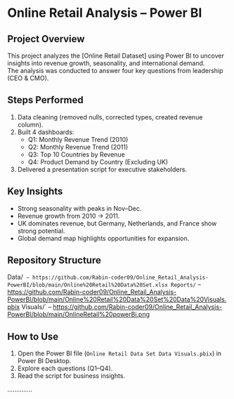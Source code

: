 # Online Retail Analysis – Power BI

## Project Overview
This project analyzes the [Online Retail Dataset] using Power BI to uncover insights into revenue growth, seasonality, and international demand.  
The analysis was conducted to answer four key questions from leadership (CEO & CMO).

## Steps Performed
1. Data cleaning (removed nulls, corrected types, created revenue column).
2. Built 4 dashboards:
   - Q1: Monthly Revenue Trend (2010)
   - Q2: Monthly Revenue Trend (2011)
   - Q3: Top 10 Countries by Revenue
   - Q4: Product Demand by Country (Excluding UK)
3. Delivered a presentation script for executive stakeholders.

## Key Insights
- Strong seasonality with peaks in Nov–Dec.
- Revenue growth from 2010 → 2011.
- UK dominates revenue, but Germany, Netherlands, and France show strong potential.
- Global demand map highlights opportunities for expansion.

##  Repository Structure
Data/` – https://github.com/Rabin-coder09/Online_Retail_Analysis-PowerBI/blob/main/Online%20Retail%20Data%20Set.xlsx
Reports/` – https://github.com/Rabin-coder09/Online_Retail_Analysis-PowerBI/blob/main/Online%20Retail%20Data%20Set%20Data%20Visuals.pbix
Visuals/` – https://github.com/Rabin-coder09/Online_Retail_Analysis-PowerBI/blob/main/OnlineRetail%20powerBi.png
## How to Use
1. Open the Power BI file (`Online Retail Data Set Data Visuals.pbix`) in Power BI Desktop.
2. Explore each questions (Q1–Q4).
3. Read the script for business insights.

..............
